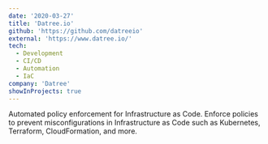 ```yaml
---
date: '2020-03-27'
title: 'Datree.io'
github: 'https://github.com/datreeio'
external: 'https://www.datree.io/'
tech:
  - Development
  - CI/CD
  - Automation
  - IaC
company: 'Datree'
showInProjects: true
---
```


Automated policy enforcement for Infrastructure as Code.
Enforce policies to prevent misconfigurations in Infrastructure as Code such as Kubernetes, Terraform, CloudFormation,
and more.

